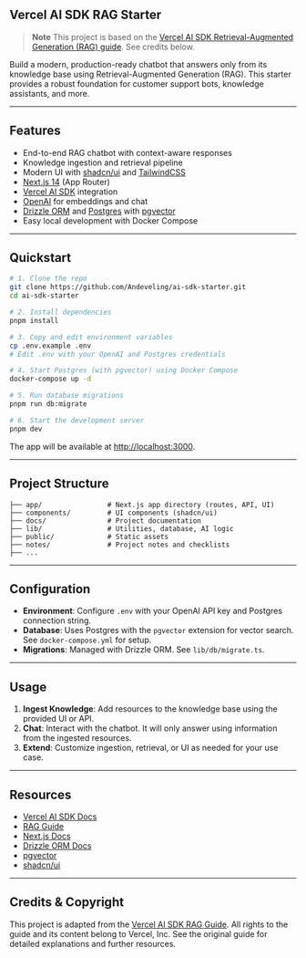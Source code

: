 ## Vercel AI SDK RAG Starter

> **Note**
> This project is based on the [Vercel AI SDK Retrieval-Augmented Generation (RAG) guide](https://sdk.vercel.ai/docs/guides/rag-chatbot). See credits below.

Build a modern, production-ready chatbot that answers only from its knowledge base using Retrieval-Augmented Generation (RAG). This starter provides a robust foundation for customer support bots, knowledge assistants, and more.

---

## Features

- End-to-end RAG chatbot with context-aware responses
- Knowledge ingestion and retrieval pipeline
- Modern UI with [shadcn/ui](https://ui.shadcn.com) and [TailwindCSS](https://tailwindcss.com)
- [Next.js 14](https://nextjs.org) (App Router)
- [Vercel AI SDK](https://sdk.vercel.ai/docs) integration
- [OpenAI](https://openai.com) for embeddings and chat
- [Drizzle ORM](https://orm.drizzle.team) and [Postgres](https://www.postgresql.org/) with [pgvector](https://github.com/pgvector/pgvector)
- Easy local development with Docker Compose

---

## Quickstart

```bash
# 1. Clone the repo
git clone https://github.com/Andeveling/ai-sdk-starter.git
cd ai-sdk-starter

# 2. Install dependencies
pnpm install

# 3. Copy and edit environment variables
cp .env.example .env
# Edit .env with your OpenAI and Postgres credentials

# 4. Start Postgres (with pgvector) using Docker Compose
docker-compose up -d

# 5. Run database migrations
pnpm run db:migrate

# 6. Start the development server
pnpm dev
```

The app will be available at [http://localhost:3000](http://localhost:3000).

---

## Project Structure

```text
├── app/                # Next.js app directory (routes, API, UI)
├── components/         # UI components (shadcn/ui)
├── docs/               # Project documentation
├── lib/                # Utilities, database, AI logic
├── public/             # Static assets
├── notes/              # Project notes and checklists
├── ...
```

---

## Configuration

- **Environment**: Configure `.env` with your OpenAI API key and Postgres connection string.
- **Database**: Uses Postgres with the `pgvector` extension for vector search. See `docker-compose.yml` for setup.
- **Migrations**: Managed with Drizzle ORM. See `lib/db/migrate.ts`.

---

## Usage

1. **Ingest Knowledge**: Add resources to the knowledge base using the provided UI or API.
2. **Chat**: Interact with the chatbot. It will only answer using information from the ingested resources.
3. **Extend**: Customize ingestion, retrieval, or UI as needed for your use case.

---

## Resources

- [Vercel AI SDK Docs](https://sdk.vercel.ai/docs)
- [RAG Guide](https://sdk.vercel.ai/docs/guides/rag-chatbot)
- [Next.js Docs](https://nextjs.org/docs)
- [Drizzle ORM Docs](https://orm.drizzle.team/docs)
- [pgvector](https://github.com/pgvector/pgvector)
- [shadcn/ui](https://ui.shadcn.com)

---

## Credits & Copyright

This project is adapted from the [Vercel AI SDK RAG Guide](https://sdk.vercel.ai/docs/guides/rag-chatbot). All rights to the guide and its content belong to Vercel, Inc. See the original guide for detailed explanations and further resources.
